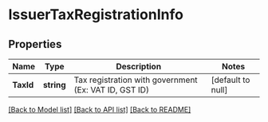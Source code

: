# IssuerTaxRegistrationInfo

## Properties
Name | Type | Description | Notes
------------ | ------------- | ------------- | -------------
**TaxId** | **string** | Tax registration with government (Ex: VAT ID, GST ID)  | [default to null]

[[Back to Model list]](../README.md#documentation-for-models) [[Back to API list]](../README.md#documentation-for-api-endpoints) [[Back to README]](../README.md)

